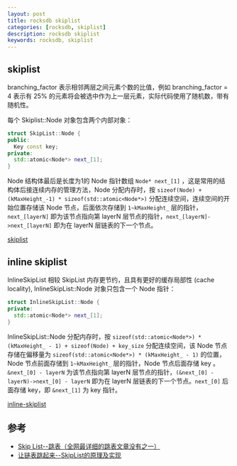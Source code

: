 ```yaml
---
layout: post
title: rocksdb skiplist
categories: [rocksdb, skiplist]
description: rocksdb skiplist
keywords: rocksdb, skiplist
---
```


## skiplist

branching_factor 表示相邻两层之间元素个数的比值，例如 branching_factor = 4 表示有 25% 的元素将会被选中作为上一层元素，实际代码使用了随机数，带有随机性。

每个 Skiplist::Node 对象包含两个内部对象：

```c++
struct SkipList::Node {
public:
  Key const key;
private:
  std::atomic<Node*> next_[1];
}
```

Node 结构体最后是长度为1的 Node 指针数组 `Node* next_[1]` ，这是常用的结构体后接连续内存的管理方法，Node 分配内存时，按 `sizeof(Node) + (kMaxHeight_-1) * sizeof(std::atomic<Node*>)` 分配连续空间，连续空间的开始位置存储该 Node 节点，后面依次存储到 `1~kMaxHeight_` 层的指针，`next_[layerN]` 即为该节点指向第 layerN 层节点的指针，`next_[layerN]->next_[layerN]` 即为在 layerN 层链表的下一个节点。

[skiplist](/images/posts/rocksdb/01-skiplist.drawio)

## inline skiplist

InlineSkipList 相较 SkipList 内存更节约，且具有更好的缓存局部性 (cache locality), InlineSkipList::Node 对象只包含一个 Node 指针：

```c++
struct InlineSkipList::Node {
private:
  std::atomic<Node*> next_[1];
}
```

InlineSkipList::Node 分配内存时，按 `sizeof(std::atomic<Node*>) * (kMaxHeight_ - 1) + sizeof(Node) + key_size` 分配连续空间，该 Node 节点存储在偏移量为 `sizeof(std::atomic<Node*>) * (kMaxHeight_ - 1)` 的位置， Node 节点前面存储到 `1~kMaxHeight_` 层的指针，Node 节点后面存储 key 。`&next_[0] - layerN` 为该节点指向第 layerN 层节点的指针，`(&next_[0] - layerN)->next_[0] - layerN` 即为在 layerN 层链表的下一个节点。`next_[0]` 后面存储 key，即 `&next_[1]` 为 key 指针。

[inline-skiplist](/images/posts/rocksdb/02-inline-skiplist.drawio)

## 参考

- [Skip List--跳表（全网最详细的跳表文章没有之一）](https://www.jianshu.com/p/9d8296562806)
- [让链表跳起来--SkipList的原理及实现](http://www.coolsite.top/archives/189)
